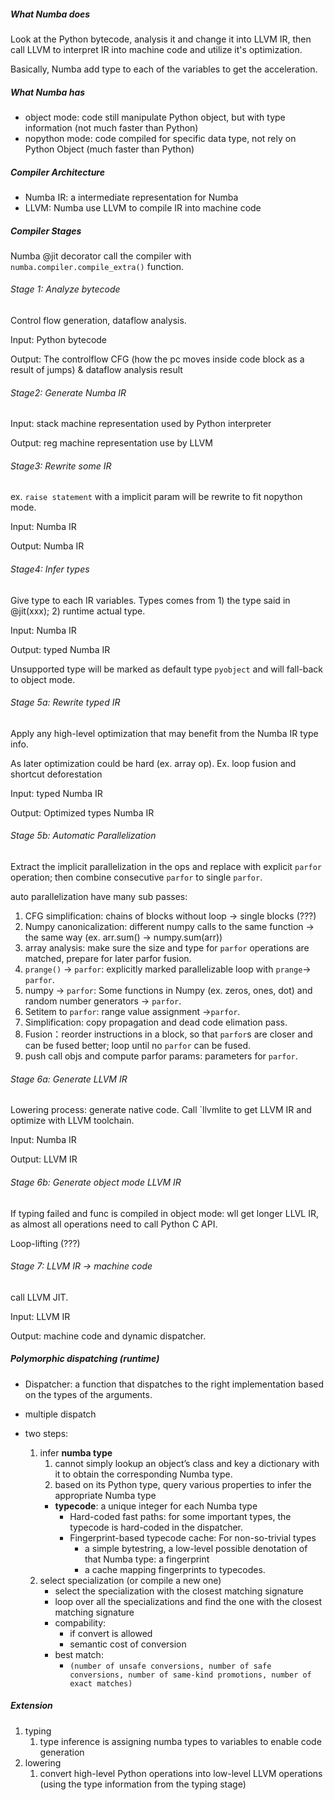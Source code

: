 ##### What Numba does

Look at the Python bytecode, analysis it and change it into LLVM IR, then call LLVM to interpret IR into machine code and utilize it's optimization.

Basically, Numba add type to each of the variables to get the acceleration.



##### What Numba has

- object mode: code still manipulate Python object, but with type information (not much faster than Python)
- nopython mode: code compiled for specific data type, not rely on Python Object (much faster than Python)

##### Compiler Architecture

- Numba IR: a intermediate representation for Numba
- LLVM: Numba use LLVM to compile IR into machine code

##### Compiler Stages

Numba @jit decorator call the compiler with `numba.compiler.compile_extra()` function.

###### Stage 1: Analyze bytecode

Control flow generation, dataflow analysis.

Input: Python bytecode

Output: The controlflow CFG (how the pc moves inside code block as a result of jumps) & dataflow analysis result

###### Stage2: Generate Numba IR

Input: stack machine representation used by Python interpreter

Output: reg machine representation use by LLVM

###### Stage3: Rewrite some IR

ex. `raise statement` with a implicit param will be rewrite to fit nopython mode.

Input: Numba IR

Output: Numba IR

###### Stage4: Infer types

Give type to each IR variables. Types comes from 1) the type said in @jit(xxx); 2) runtime actual type.

Input: Numba IR

Output: typed Numba IR

Unsupported type will be marked as default type `pyobject` and will fall-back to object mode.

###### Stage 5a: Rewrite typed IR

Apply any high-level optimization that may benefit from the Numba IR type info.

As later optimization could be hard (ex. array op). Ex. loop fusion and shortcut deforestation

Input: typed Numba IR

Output: Optimized types Numba IR

###### Stage 5b: Automatic Parallelization

Extract the implicit parallelization in the ops and replace with explicit `parfor` operation; then combine consecutive `parfor` to single `parfor`.

auto parallelization have many sub passes:

1) CFG simplification: chains of blocks without loop -> single blocks (???)
2) Numpy canonicalization: different numpy calls to the same function -> the same way (ex. arr.sum() -> numpy.sum(arr))
3) array analysis: make sure the size and type for `parfor` operations are matched, prepare for later parfor fusion.
4) `prange()` -> `parfor`: explicitly marked parallelizable loop with `prange`-> `parfor`.
5) numpy -> `parfor`: Some functions in Numpy (ex. zeros, ones, dot) and random number generators -> `parfor`.
6) Setitem to `parfor`: range value assignment ->`parfor`. 
7) Simplification: copy propagation and dead code elimation pass.
8) Fusion：reorder instructions in a block, so that `parfor`s are closer and can be fused better; loop until no `parfor` can be fused.
9) push call objs and compute parfor params: parameters for `parfor`.

###### Stage 6a: Generate LLVM IR

Lowering process: generate native code. Call `llvmlite to get LLVM IR and optimize with LLVM toolchain.

Input: Numba IR

Output: LLVM IR

###### Stage 6b: Generate object mode LLVM IR

If typing failed and func is compiled in object mode: wll get longer LLVL IR, as almost all operations need to call Python C API.

Loop-lifting (???)

###### Stage 7: LLVM IR -> machine code

call LLVM JIT. 

Input: LLVM IR

Output: machine code and dynamic dispatcher.

##### Polymorphic dispatching (runtime)

- Dispatcher: a function that dispatches to the right implementation based on the types of the arguments.

- multiple dispatch

- two steps:
  
  1. infer **numba type**
     1. cannot simply lookup an object’s class and key a dictionary with it to obtain the corresponding Numba type.
     2. based on its Python type, query various properties to infer the appropriate Numba type
     - **typecode**: a unique integer for each Numba type
       - Hard-coded fast paths: for some important types, the typecode is hard-coded in the dispatcher.
       - Fingerprint-based typecode cache: For non-so-trivial types
         -  a simple bytestring, a low-level possible denotation of that Numba type: a fingerprint
         -  a cache mapping fingerprints to typecodes.
  2. select  specialization (or compile a new one)
      - select the specialization with the closest matching signature
      - loop over all the specializations and find the one with the closest matching signature
      - compability:
        - if convert is allowed
        - semantic cost of conversion
      - best match:
        - `(number of unsafe conversions, number of safe conversions, number of same-kind promotions, number of exact matches) `

##### Extension
1. typing
   1. type inference is assigning numba types to variables to enable code generation
2. lowering
   1. convert high-level Python operations into low-level LLVM operations (using the type information from the typing stage)